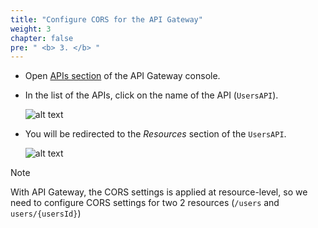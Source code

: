 ```yaml
---
title: "Configure CORS for the API Gateway"
weight: 3
chapter: false
pre: " <b> 3. </b> "
---
```


- Open [APIs section](https://console.aws.amazon.com/apigateway/main/apis) of the API Gateway console.
- In the list of the APIs, click on the name of the API (`UsersAPI`).

  ![alt text](/images/workshop-3/API-Gateway--list-APIs.png)

- You will be redirected to the _Resources_ section of the `UsersAPI`.

  ![alt text](/images/workshop-3/API-Gateway--UsersAPI--resources.png)

> [!NOTE]
> With API Gateway, the CORS settings is applied at resource-level, so we need to configure CORS settings for two 2 resources (`/users` and `users/{usersId}`)
